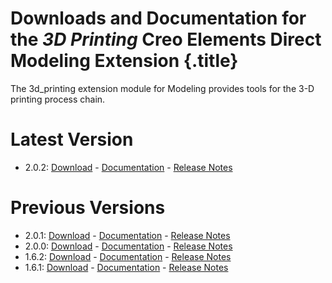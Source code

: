 # Downloads and Documentation for the _3D Printing_ Creo Elements Direct Modeling Extension {.title}

The 3d_printing extension module for Modeling provides tools for the
3-D printing process chain.

# Latest Version

* 2.0.2: [Download](https://github.com/cadm-inc/osdm-extensions/raw/master/downloads/3d_printing/3d_printing_x64_2.0.2.zip) -
         [Documentation](2.0/Home.md) -
         [Release Notes](2.0/ReleaseNotes.md)

# Previous Versions

* 2.0.1: [Download](https://github.com/cadm-inc/osdm-extensions/raw/master/downloads/3d_printing/3d_printing_x64_2.0.1.zip) -
         [Documentation](2.0/Home.md) -
         [Release Notes](2.0/ReleaseNotes.md)
* 2.0.0: [Download](https://github.com/cadm-inc/osdm-extensions/raw/master/downloads/3d_printing/3d_printing_x64_2.0.0.zip) -
         [Documentation](2.0/Home.md) -
         [Release Notes](2.0/ReleaseNotes.md)
* 1.6.2: [Download](https://github.com/cadm-inc/osdm-extensions/raw/master/downloads/3d_printing/3d_printing_x64_1.6.2.zip) -
         [Documentation](1.6/Home.md) -
         [Release Notes](1.6/ReleaseNotes.md)
* 1.6.1: [Download](https://github.com/cadm-inc/osdm-extensions/raw/master/downloads/3d_printing/3d_printing_x64_1.6.1.zip) -
         [Documentation](1.6/Home.md) -
         [Release Notes](1.6/ReleaseNotes.md)